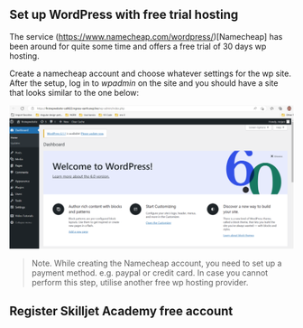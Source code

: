 

## Set up WordPress with free trial hosting 

The service (https://www.namecheap.com/wordpress/)[Namecheap] has been around for quite some time and offers a free trial of 30 days wp hosting. 

Create a namecheap account and choose whatever settings for the wp site. After the setup, log in to *wpadmin* on the site
and you should have a site that looks similar to the one below: 

![WordPress on Namecheap](images/namecheap_wp_site_20230313.png)

> Note. While creating the Namecheap account, you need to set up a payment method. e.g. paypal or credit card. In case you cannot perform this step, utilise another free wp hosting provider.

## Register Skilljet Academy free account 